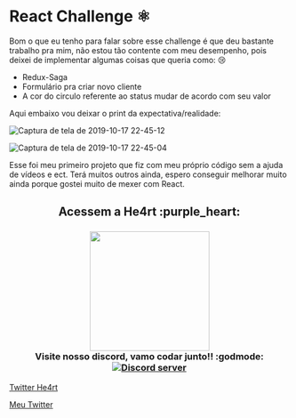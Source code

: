 # React Challenge ⚛ 

Bom o que eu tenho para falar sobre esse challenge é que deu bastante trabalho pra mim, não estou tão contente com meu desempenho, pois deixei de implementar algumas coisas que queria como: :cry:

* Redux-Saga
* Formulário pra criar novo cliente
* A cor do circulo referente ao status mudar de acordo com seu valor

Aqui embaixo vou deixar o print da expectativa/realidade: 

![Captura de tela de 2019-10-17 22-45-12](https://user-images.githubusercontent.com/44484286/67059588-11bf8880-f130-11e9-8c73-9d9b46074cf5.png)


![Captura de tela de 2019-10-17 22-45-04](https://user-images.githubusercontent.com/44484286/67059586-108e5b80-f130-11e9-801c-a8c897281793.png)

Esse foi meu primeiro projeto que fiz com meu próprio código sem a ajuda de vídeos e ect. Terá muitos outros ainda, espero conseguir melhorar muito ainda porque gostei muito de mexer com React. 

<h2 align="center">
  Acessem a He4rt :purple_heart:
</h2>

<h3 align="center">
  <img src="https://heartdevs.com/wp-content/uploads/2018/12/logo.png" width="215"><br>
    Visite nosso discord, vamo codar junto!! :godmode:
	<a href="https://discord.io/He4rt" target="_blank">
	<img src="https://discordapp.com/api/guilds/452926217558163456/embed.png" alt="Discord server"/></a><br>
</h3>

[Twitter He4rt](https://twitter.com/He4rtDevs)

[Meu Twitter](https://twitter.com/m7AeiHe4rt)